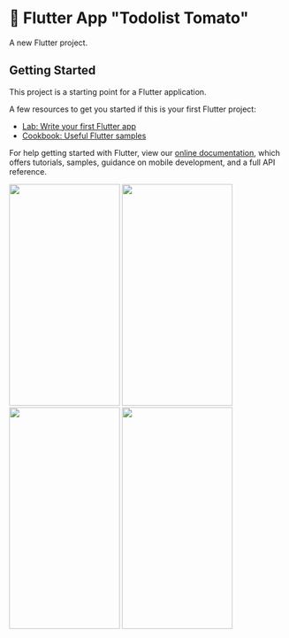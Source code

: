 # 🍅 Flutter App "Todolist Tomato"

A new Flutter project.

## Getting Started

This project is a starting point for a Flutter application.

A few resources to get you started if this is your first Flutter project:

- [Lab: Write your first Flutter app](https://flutter.dev/docs/get-started/codelab)
- [Cookbook: Useful Flutter samples](https://flutter.dev/docs/cookbook)

For help getting started with Flutter, view our
[online documentation](https://flutter.dev/docs), which offers tutorials,
samples, guidance on mobile development, and a full API reference.

<div>
<img src="https://user-images.githubusercontent.com/51106050/183252092-608e71fc-632d-4823-b5a5-ff59ca0cbb3c.png" width="200" height="400"/>
<img src="https://user-images.githubusercontent.com/51106050/183251933-5ffe6878-446c-47ff-a605-f579531f147e.png" width="200" height="400"/>
<img src="https://user-images.githubusercontent.com/51106050/183253036-4398646f-db8e-453d-859e-97d1841ae16a.png" width="200" height="400"/>
<img src="https://user-images.githubusercontent.com/51106050/183253039-0fb5067a-814c-4c28-a808-b52d97e3c671.png" width="200" height="400"/>
</div>
